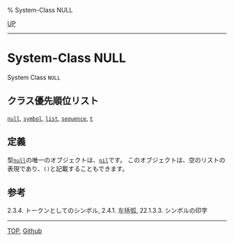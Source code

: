 % System-Class NULL

[UP](14.2.html)  

---

# System-Class **NULL**


System Class `NULL`


## クラス優先順位リスト

[`null`](14.2.null-system-class.html),
[`symbol`](10.2.symbol.html),
[`list`](14.2.list-system-class.html),
[`sequence`](17.3.sequence.html),
[`t`](4.4.t-system-class.html)


## 定義

型[`null`](14.2.null-system-class.html)の唯一のオブジェクトは、[`nil`](5.3.nil-variable.html)です。
このオブジェクトは、空のリストの表現であり、`()`と記載することもできます。


## 参考

2.3.4. トークンとしてのシンボル,
2.4.1. 左括弧,
22.1.3.3. シンボルの印字


---
[TOP](index.html),  [Github](https://github.com/nptcl/npt-japanese)

